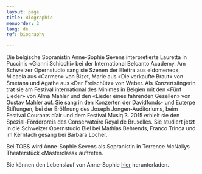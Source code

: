 ```yaml
---
layout: page
title: Biographie
menuorder: 2
lang: de
ref: biography

---
```



Die belgische Sopranistin Anne-Sophie Sevens interpretierte Lauretta in Puccinis «Gianni Schicchi» bei der International Belcanto Academy. Am Schweizer Opernstudio sang sie Szenen der Elettra aus «Idomeneo», Micaela aus «Carmen» von Bizet, Marie aus «Die verkaufte Braut» von Smetana und Agathe aus «Der Freischütz» von Weber. Als Konzertsängerin trat sie am Festival international des Minimes in Belgien mit den «Fünf Lieder» von Alma Mahler und den «Lieder eines fahrenden Gesellen» von Gustav Mahler auf. Sie sang in den Konzerten der Davidfonds- und Euterpe Stiftungen, bei der Eröffnung des Joseph Jongen-Auditoriums, beim Festival Courants d’air und dem Festival Musiq‘3. 2015 erhielt sie den Spezial-Förderpreis des Conservatoire Royal de Bruxelles. Sie studiert jetzt in die Schweizer Opernstudio Biel bei Mathias Behrends, Franco Trinca und im Kernfach gesang bei Barbara Locher.

Bei TOBS wird Anne-Sophie Sevens als Sopranistin in Terrence McNallys Theaterstück «Masterclass» auftreten.

Sie können den Lebenslauf von Anne-Sophie [hier](assets/CV.pdf) herunterladen.
